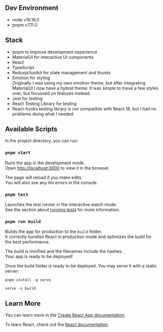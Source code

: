 ## Dev Environment

- node v16.16.0
- pnpm v7.11.0

## Stack

- pnpm to improve development experience
- MaterialUI for interactive UI components
- React
- TypeScript
- Reduxjs/toolkit for state management and thunks
- Emotion for styling
  \
  Originally I was using my own emotion theme, but after integrating MaterialUI I now have a hybrid theme. It was simple to move a few styles over, but focussed on features instead.
- Jest for testing
- React Testing Library for testing
- React-hooks testing library is not compatible with React 18, but I had no problems doing what I needed

## Available Scripts

In the project directory, you can run:

### `pnpm start`

Runs the app in the development mode.\
Open [http://localhost:3000](http://localhost:3000) to view it in the browser.

The page will reload if you make edits.\
You will also see any lint errors in the console.

### `pnpm test`

Launches the test runner in the interactive watch mode.\
See the section about [running tests](https://facebook.github.io/create-react-app/docs/running-tests) for more information.

### `pnpm run build`

Builds the app for production to the `build` folder.\
It correctly bundles React in production mode and optimizes the build for the best performance.

The build is minified and the filenames include the hashes.\
Your app is ready to be deployed!

Once the build folder is ready to be deployed.
You may serve it with a static server:

`pnpm install -g serve`

`serve -s build`

## Learn More

You can learn more in the [Create React App documentation](https://facebook.github.io/create-react-app/docs/getting-started).

To learn React, check out the [React documentation](https://reactjs.org/).
